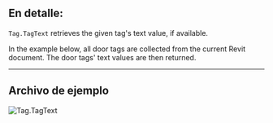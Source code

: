 ## En detalle:
`Tag.TagText` retrieves the given tag's text value, if available.

In the example below, all door tags are collected from the current Revit document. The door tags' text values are then returned.
___
## Archivo de ejemplo

![Tag.TagText](./Revit.Elements.Tag.TagText_img.jpg)
